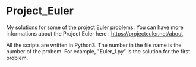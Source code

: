 # Project_Euler
My solutions for some of the project Euler problems. You can have more informations about the Project Euler here : https://projecteuler.net/about

All the scripts are written in Python3. The number in the file name is the number of the probem. For example, "Euler_1.py" is the solution for the first problem.
